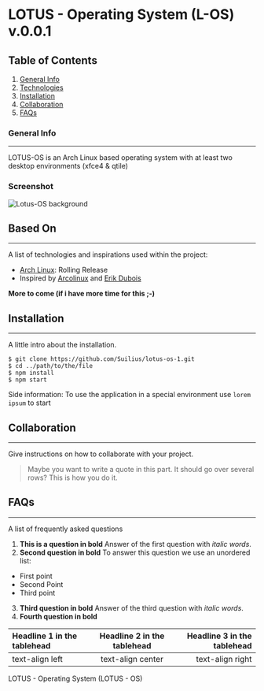 # LOTUS - Operating System (L-OS) v.0.0.1

## Table of Contents
1. [General Info](#general-info)
2. [Technologies](#technologies)
3. [Installation](#installation)
4. [Collaboration](#collaboration)
5. [FAQs](#faqs)

### General Info 
***
LOTUS-OS is an Arch Linux based operating system with at least two desktop environments (xfce4 & qtile)

### Screenshot
![Lotus-OS background](https://i.imgur.com/cnd8svx.png)

## Based On
***
A list of technologies and inspirations used within the project:
* [Arch Linux](https://archlinux.org/): Rolling Release 
* Inspired by [Arcolinux](https://arcolinux.com) and [Erik Dubois](https://github.com/erikdubois)

**More to come (if i have more time for this ;-)**

## Installation
***
A little intro about the installation. 
```
$ git clone https://github.com/Suilius/lotus-os-1.git
$ cd ../path/to/the/file
$ npm install
$ npm start
```
Side information: To use the application in a special environment use ```lorem ipsum``` to start

## Collaboration
***
Give instructions on how to collaborate with your project.
> Maybe you want to write a quote in this part. 
> It should go over several rows?
> This is how you do it.

## FAQs
***
A list of frequently asked questions
1. **This is a question in bold**
Answer of the first question with _italic words_. 
2. __Second question in bold__ 
To answer this question we use an unordered list:
* First point
* Second Point
* Third point
3. **Third question in bold**
Answer of the third question with *italic words*.
4. **Fourth question in bold**

| Headline 1 in the tablehead | Headline 2 in the tablehead | Headline 3 in the tablehead |
|:--------------|:-------------:|--------------:|
| text-align left | text-align center | text-align right |


LOTUS - Operating System (LOTUS - OS)